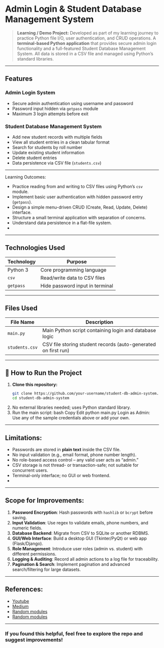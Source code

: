 #  Admin Login & Student Database Management System
> **Learning / Demo Project:** Developed as part of my learning journey to practice Python file I/O, user authentication, and CRUD operations.
A **terminal-based Python application** that provides secure admin login functionality and a full-featured Student Database Management System. All data is stored in a CSV file and managed using Python’s standard libraries.

---

##  Features
###  Admin Login System
- Secure admin authentication using username and password
- Password input hidden via `getpass` module
- Maximum 3 login attempts before exit

###  Student Database Management System
- Add new student records with multiple fields
- View all student entries in a clean tabular format
- Search for students by roll number
- Update existing student information
- Delete student entries
- Data persistence via CSV file (`students.csv`)

---

Learning Outcomes:
- Practice reading from and writing to CSV files using Python’s `csv` module.
- Implement basic user authentication with hidden password entry (`getpass`).
- Design a simple menu-driven CRUD (Create, Read, Update, Delete) interface.
- Structure a small terminal application with separation of concerns.
- Understand data persistence in a flat-file system.
- 
---
##  Technologies Used

| Technology  | Purpose                           |
|-------------|-----------------------------------|
| Python 3    | Core programming language         |
| `csv`       | Read/write data to CSV files      |
| `getpass`   | Hide password input in terminal   |

---

##  Files Used

| File Name      | Description                                                     |
|----------------|-----------------------------------------------------------------|
| `main.py`      | Main Python script containing login and database logic          |
| `students.csv` | CSV file storing student records (auto-generated on first run)  |

---

## 🧪 How to Run the Project

1. **Clone this repository:**
   ```bash
   git clone https://github.com/your-username/student-db-admin-system.git
   cd student-db-admin-system

2. No external libraries needed; uses Python standard library.
3. Run the main script:
  bash
  Copy
  Edit
  python main.py
  Login as Admin:
  Use any of the sample credentials above or add your own.

---

## Limitations:
- Passwords are stored in **plain text** inside the CSV file.
- No input validation (e.g., email format, phone number length).
- No role-based access control – any valid user acts as “admin.”
- CSV storage is not thread- or transaction-safe; not suitable for concurrent users.
- Terminal-only interface; no GUI or web frontend.
- 
---

## Scope for Improvements:
1. **Password Encryption**: Hash passwords with `hashlib` or `bcrypt` before saving.
2. **Input Validation**: Use regex to validate emails, phone numbers, and numeric fields.
3. **Database Backend**: Migrate from CSV to SQLite or another RDBMS.
4. **GUI/Web Interface**: Build a desktop GUI (Tkinter/PyQt) or web app (Flask/Django).
5. **Role Management**: Introduce user roles (admin vs. student) with different permissions.
6. **Logging & Auditing**: Record all admin actions to a log file for traceability.
7. **Pagination & Search**: Implement pagination and advanced search/filtering for large datasets.
   
---

## References:
- [Youtube](https://www.youtube.com/watch?v=9OjD_HjV03E)
- [Medium](https://rs-punia.medium.com/designing-a-login-register-and-user-authentication-script-in-python-326a11821504)  
- [Random modules](https://www.w3schools.com/python/module_random.asp)
- [Random modules](https://www.geeksforgeeks.org/python-random-module/)

---
### If you found this helpful, feel free to explore the repo and suggest improvements!


